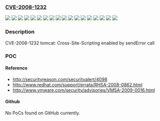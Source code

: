 ### [CVE-2008-1232](https://cve.mitre.org/cgi-bin/cvename.cgi?name=CVE-2008-1232)
![](https://img.shields.io/static/v1?label=Product&message=JBEAP%204.2.0%20for%20RHEL%204&color=blue)
![](https://img.shields.io/static/v1?label=Product&message=JBEAP%204.2.0%20for%20RHEL%205&color=blue)
![](https://img.shields.io/static/v1?label=Product&message=RHAPS%20Version%202%20for%20RHEL%204&color=blue)
![](https://img.shields.io/static/v1?label=Product&message=Red%20Hat%20Certificate%20System%207.3&color=blue)
![](https://img.shields.io/static/v1?label=Product&message=Red%20Hat%20Developer%20Suite%20V.3&color=blue)
![](https://img.shields.io/static/v1?label=Product&message=Red%20Hat%20Enterprise%20Linux%205&color=blue)
![](https://img.shields.io/static/v1?label=Product&message=Red%20Hat%20JBoss%20Enterprise%20Application%20Platform%204.3%20for%20RHEL%204&color=blue)
![](https://img.shields.io/static/v1?label=Product&message=Red%20Hat%20JBoss%20Enterprise%20Application%20Platform%204.3%20for%20RHEL%205&color=blue)
![](https://img.shields.io/static/v1?label=Product&message=Red%20Hat%20Network%20Satellite%20Server%20v%205.0&color=blue)
![](https://img.shields.io/static/v1?label=Product&message=Red%20Hat%20Network%20Satellite%20Server%20v%205.1&color=blue)
![](https://img.shields.io/static/v1?label=Version&message=!%200%3A1.6.5-1jpp_1rh%20&color=brighgreen)
![](https://img.shields.io/static/v1?label=Version&message=!%200%3A2.0.0-5.CP07.0jpp.ep1.1.el4%20&color=brighgreen)
![](https://img.shields.io/static/v1?label=Version&message=!%200%3A2.0.0-5.CP07.0jpp.ep1.1.el5%20&color=brighgreen)
![](https://img.shields.io/static/v1?label=Version&message=!%200%3A5.0.30-0jpp_12rh%20&color=brighgreen)
![](https://img.shields.io/static/v1?label=Version&message=!%200%3A5.5.23-0jpp.7.el5_2.1%20&color=brighgreen)
![](https://img.shields.io/static/v1?label=Version&message=!%200%3A5.5.23-0jpp_12rh%20&color=brighgreen)
![](https://img.shields.io/static/v1?label=Version&message=!%200%3A5.5.23-0jpp_4rh.9%20&color=brighgreen)
![](https://img.shields.io/static/v1?label=Vulnerability&message=Improper%20Neutralization%20of%20Input%20During%20Web%20Page%20Generation%20('Cross-site%20Scripting')&color=brighgreen)

### Description

CVE-2008-1232 tomcat: Cross-Site-Scripting enabled by sendError call

### POC

#### Reference
- http://securityreason.com/securityalert/4098
- http://www.redhat.com/support/errata/RHSA-2008-0862.html
- http://www.vmware.com/security/advisories/VMSA-2009-0016.html

#### Github
No PoCs found on GitHub currently.

